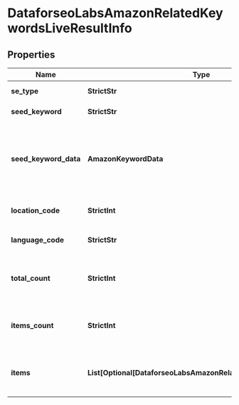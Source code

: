 # DataforseoLabsAmazonRelatedKeywordsLiveResultInfo


## Properties

| Name | Type | Description | Notes |
|------------ | ------------- | ------------- | -------------|
**se_type** | **StrictStr** | search engine type |[optional]|
**seed_keyword** | **StrictStr** | keyword in a POST array |[optional]|
**seed_keyword_data** | **AmazonKeywordData** | keyword data for the seed keyword<br>fields in the object are identical to that of keyword_data |[optional]|
**location_code** | **StrictInt** | location code in a POST array |[optional]|
**language_code** | **StrictStr** | language code in a POST array |[optional]|
**total_count** | **StrictInt** | total amount of results in our database relevant to your request |[optional]|
**items_count** | **StrictInt** | the number of results returned in the items array |[optional]|
**items** | **List[Optional[DataforseoLabsAmazonRelatedKeywordsLiveItem]]** | contains objects with keywords and related data |[optional]|